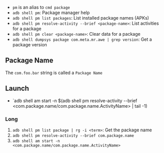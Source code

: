 - `pm` is an alias to `cmd package`
- `adb shell pm`: Package manager help
- `adb shell pm list packages`: List installed package names (APKs)
- `adb shell pm resolve-activity --brief <package-name>`: List activities for a package
- `adb shell pm clear <package-name>`: Clear data for a package
- `adb shell dumpsys package com.meta.mr.awe | grep version`: Get a package version

## Package Name

The `com.foo.bar` string is called a `Package Name`

## Launch

- `adb shell am start -n $(adb shell pm resolve-activity --brief <com.package.name/com.package.name.ActivityName> | tail -1)

### Long

1. `adb shell pm list package | rg -i <term>`: Get the package name
2. `adb shell pm resolve-activity --brief com.package.name`
3. `adb shell am start -n <com.package.name/com.package.name.ActivityName>`
